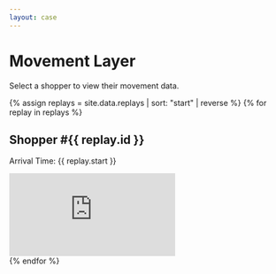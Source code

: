 ```yaml
---
layout: case
---
```

<div class="content" data-view="movement">
    <h1 class="uppercase">Movement Layer</h1>
    <p>Select a shopper to view their movement data.</p>
    {% assign replays = site.data.replays | sort: "start" | reverse %}
    {% for replay in replays %}
        <div class="replay-toggle closed">
            <h2>
                <i class="icon-down fa fa-chevron-down"></i>
                <i class="icon-up fa fa-chevron-up"></i>
                <i class="fa fa-file-video-o"></i>
                <span>Shopper #{{ replay.id }}</span>
            </h2>
            <p>Arrival Time: {{ replay.start }}</p>
        </div>
        <div class="replay-drawer">
            <iframe class="video-player replay-player" src="https://www.youtube-nocookie.com/embed/{{ replay.video }}" frameborder="0" allow="accelerometer; autoplay; encrypted-media; gyroscope; picture-in-picture" allowfullscreen></iframe>
        </div>
    {% endfor %}
</div>